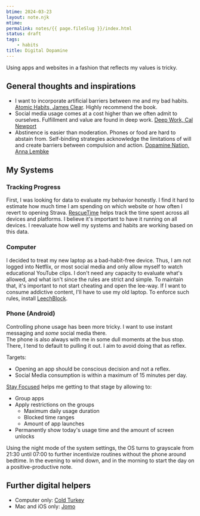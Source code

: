 ```yaml
---
btime: 2024-03-23
layout: note.njk
mtime:
permalink: notes/{{ page.fileSlug }}/index.html
status: draft
tags:
	- habits
title: Digital Dopamine
---
```

Using apps and websites in a fashion that reflects my values is tricky.

## General thoughts and inspirations
- I want to incorporate artificial barriers between me and my bad habits. [Atomic Habits, James Clear](https://www.goodreads.com/book/show/40121378-atomic-habits). Highly recommend the book.
- Social media usage comes at a cost higher than we often admit to ourselves. Fulfillment and value are found in deep work. [Deep Work, Cal Newport](https://www.goodreads.com/book/show/25744928-deep-work)
- Abstinence is easier than moderation. Phones or food are hard to abstain from. Self-binding strategies acknowledge 
  the limitations of will and create barriers between compulsion and action. [Dopamine Nation, Anna Lembke](https://www.goodreads.com/book/show/55723020-dopamine-nation)

## My Systems
### Tracking Progress
First, I was looking for data to evaluate my behavior honestly. I find it hard to estimate how much time I am spending on which website or how often I revert to opening Strava.
[RescueTime](https://www.rescuetime.com/) helps track the time spent across all devices and platforms. I believe it's important to have it running on all devices.
I reevaluate how well my systems and habits are working based on this data.

### Computer
I decided to treat my new laptop as a bad-habit-free device. Thus, I am not logged into Netflix, or most social media and only allow myself to watch educational YouTube clips. I don't need any capacity to evaluate what's allowed, and what isn't since the rules are strict and simple. To maintain that, it's important to not start cheating and open the lee-way.
If I want to consume addictive content, I'll have to use my old laptop.
To enforce such rules, install [LeechBlock](https://www.proginosko.com/leechblock/).

### Phone (Android)
Controlling phone usage has been more tricky. I want to use instant messaging and _some_ social media there.  
The phone is also always with me in some dull moments at the bus stop. There, I tend to default to pulling it out. I 
aim to avoid doing that as reflex.

Targets:
- Opening an app should be conscious decision and not a reflex.
- Social Media consumption is within a maximum of 15 minutes per day.


[Stay Focused](https://www.stayfocused.me/) helps me getting to that stage by allowing to:
- Group apps
- Apply restrictions on the groups
	- Maximum daily usage duration
	- Blocked time ranges
	- Amount of app launches
- Permanently show today's usage time and the amount of screen unlocks

Using the night mode of the system settings, the OS turns to grayscale from 21:30 until 07:00 to further incentivize routines without the phone around bedtime. In the evening to wind down, and in the morning to start the day on a positive-productive note.

## Further digital helpers
- Computer only: [Cold Turkey](https://getcoldturkey.com/)
- Mac and iOS only: [Jomo](https://jomo.so/)